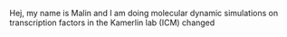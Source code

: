 Hej,
my name is Malin and I am doing molecular dynamic simulations on transcription factors in the Kamerlin lab (ICM)
changed

